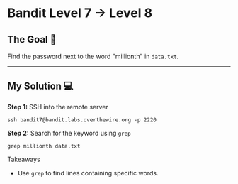 
# Bandit Level 7 → Level 8

## The Goal 🎯  
Find the password next to the word "millionth" in `data.txt`.

---

## My Solution 💻

**Step 1:** SSH into the remote server  
```
ssh bandit7@bandit.labs.overthewire.org -p 2220

```
**Step 2:** Search for the keyword using `grep`

```
grep millionth data.txt

```
Takeaways

 - Use `grep` to find lines containing specific words.

